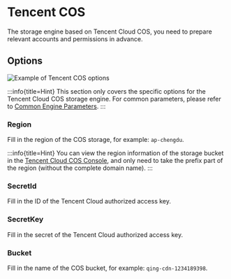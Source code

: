 # Tencent COS

The storage engine based on Tencent Cloud COS, you need to prepare relevant accounts and permissions in advance.

## Options

![Example of Tencent COS options](https://static-docs.nocobase.com/20240712222125.png)

:::info{title=Hint}
This section only covers the specific options for the Tencent Cloud COS storage engine. For common parameters, please refer to [Common Engine Parameters](./index.md#common-engine-parameters).
:::

### Region

Fill in the region of the COS storage, for example: `ap-chengdu`.

:::info{title=Hint}
You can view the region information of the storage bucket in the [Tencent Cloud COS Console](https://console.cloud.tencent.com/cos), and only need to take the prefix part of the region (without the complete domain name).
:::

### SecretId

Fill in the ID of the Tencent Cloud authorized access key.

### SecretKey

Fill in the secret of the Tencent Cloud authorized access key.

### Bucket

Fill in the name of the COS bucket, for example: `qing-cdn-1234189398`.
